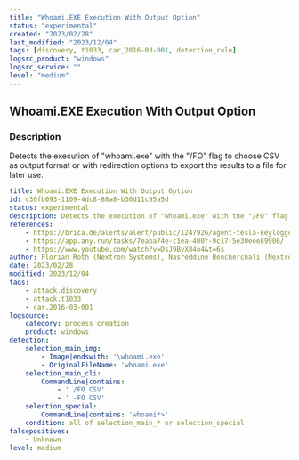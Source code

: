 ```yaml
---
title: "Whoami.EXE Execution With Output Option"
status: "experimental"
created: "2023/02/28"
last_modified: "2023/12/04"
tags: [discovery, t1033, car_2016-03-001, detection_rule]
logsrc_product: "windows"
logsrc_service: ""
level: "medium"
---
```


## Whoami.EXE Execution With Output Option

### Description

Detects the execution of "whoami.exe" with the "/FO" flag to choose CSV as output format or with redirection options to export the results to a file for later use.

```yml
title: Whoami.EXE Execution With Output Option
id: c30fb093-1109-4dc8-88a8-b30d11c95a5d
status: experimental
description: Detects the execution of "whoami.exe" with the "/FO" flag to choose CSV as output format or with redirection options to export the results to a file for later use.
references:
    - https://brica.de/alerts/alert/public/1247926/agent-tesla-keylogger-delivered-inside-a-power-iso-daa-archive/
    - https://app.any.run/tasks/7eaba74e-c1ea-400f-9c17-5e30eee89906/
    - https://www.youtube.com/watch?v=DsJ9ByX84o4&t=6s
author: Florian Roth (Nextron Systems), Nasreddine Bencherchali (Nextron Systems)
date: 2023/02/28
modified: 2023/12/04
tags:
    - attack.discovery
    - attack.t1033
    - car.2016-03-001
logsource:
    category: process_creation
    product: windows
detection:
    selection_main_img:
        - Image|endswith: '\whoami.exe'
        - OriginalFileName: 'whoami.exe'
    selection_main_cli:
        CommandLine|contains:
            - ' /FO CSV'
            - ' -FO CSV'
    selection_special:
        CommandLine|contains: 'whoami*>'
    condition: all of selection_main_* or selection_special
falsepositives:
    - Unknown
level: medium

```
